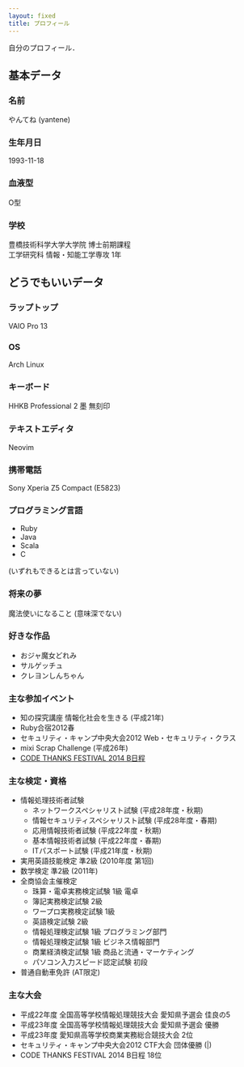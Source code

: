 ```yaml
---
layout: fixed
title: プロフィール
---
```


自分のプロフィール．

## 基本データ

### 名前

やんてね (yantene)

### 生年月日

1993-11-18

### 血液型

O型

### 学校

豊橋技術科学大学大学院 博士前期課程  
工学研究科 情報・知能工学専攻 1年

## どうでもいいデータ

### ラップトップ

VAIO Pro 13

### OS

Arch Linux

### キーボード

HHKB Professional 2 墨 無刻印

### テキストエディタ

Neovim

### 携帯電話

Sony Xperia Z5 Compact (E5823)

### プログラミング言語

- Ruby
- Java
- Scala
- C

(いずれもできるとは言っていない)

### 将来の夢

魔法使いになること (意味深でない)

### 好きな作品

- おジャ魔女どれみ
- サルゲッチュ
- クレヨンしんちゃん

### 主な参加イベント

- 知の探究講座 情報化社会を生きる (平成21年)
- Ruby合宿2012春
- セキュリティ・キャンプ中央大会2012 Web・セキュリティ・クラス
- mixi Scrap Challenge (平成26年)
- [CODE THANKS FESTIVAL 2014 B日程](http://yantene.net/code_thanks_festival_2014.html)

### 主な検定・資格

- 情報処理技術者試験
  - ネットワークスペシャリスト試験 (平成28年度・秋期)
  - 情報セキュリティスペシャリスト試験 (平成28年度・春期)
  - 応用情報技術者試験 (平成22年度・秋期)
  - 基本情報技術者試験 (平成22年度・春期)
  - ITパスポート試験 (平成21年度・秋期)
- 実用英語技能検定 準2級 (2010年度 第1回)
- 数学検定 準2級 (2011年)
- 全商協会主催検定
  - 珠算・電卓実務検定試験 1級 電卓
  - 簿記実務検定試験 2級
  - ワープロ実務検定試験 1級
  - 英語検定試験 2級
  - 情報処理検定試験 1級 プログラミング部門
  - 情報処理検定試験 1級 ビジネス情報部門
  - 商業経済検定試験 1級 商品と流通・マーケティング
  - パソコン入力スピード認定試験 初段
- 普通自動車免許 (AT限定)

### 主な大会

- 平成22年度 全国高等学校情報処理競技大会 愛知県予選会 佳良の5
- 平成23年度 全国高等学校情報処理競技大会 愛知県予選会 優勝
- 平成23年度 愛知県高等学校商業実務総合競技大会 2位
- セキュリティ・キャンプ中央大会2012 CTF大会 団体優勝 (\|)
- CODE THANKS FESTIVAL 2014 B日程 18位
